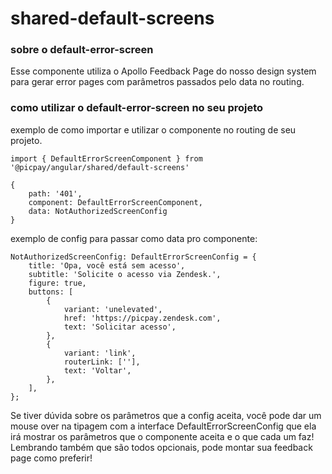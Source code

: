 # shared-default-screens

### sobre o default-error-screen

Esse componente utiliza o Apollo Feedback Page do nosso design system para gerar error pages com parâmetros passados pelo data no routing.

### como utilizar o default-error-screen no seu projeto

exemplo de como importar e utilizar o componente no routing de seu projeto.

`import { DefaultErrorScreenComponent } from '@picpay/angular/shared/default-screens'`

```
{
	path: '401',
	component: DefaultErrorScreenComponent,
	data: NotAuthorizedScreenConfig
}
```

exemplo de config para passar como data pro componente:

```
NotAuthorizedScreenConfig: DefaultErrorScreenConfig = {
	title: 'Opa, você está sem acesso',
	subtitle: 'Solicite o acesso via Zendesk.',
	figure: true,
	buttons: [
		{
			variant: 'unelevated',
			href: 'https://picpay.zendesk.com',
			text: 'Solicitar acesso',
		},
		{
			variant: 'link',
			routerLink: [''],
			text: 'Voltar',
		},
	],
};
```

Se tiver dúvida sobre os parâmetros que a config aceita, você pode dar um mouse over na tipagem com a interface DefaultErrorScreenConfig que ela irá mostrar os parâmetros que o componente aceita e o que cada um faz! Lembrando também que são todos opcionais, pode montar sua feedback page como preferir!
